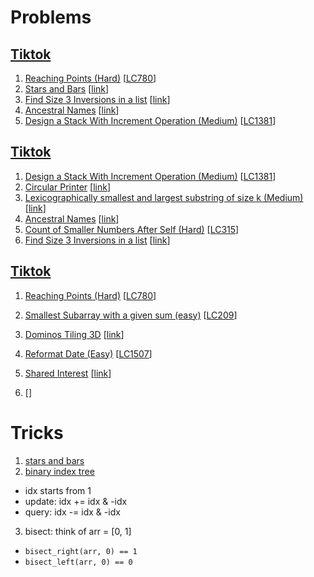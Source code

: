 # Problems

## [Tiktok](https://www.1point3acres.com/bbs/thread-850692-1-1.html)

1. [Reaching Points (Hard)](Reaching-Points-(Hard).py)
[[LC780](https://leetcode.com/problems/reaching-points/)]
1. [Stars and Bars](Stars-and-Bars.py)
[[link](https://leetcode.com/discuss/interview-question/1748177/ByteDance-(TikTok)-OA-or-FTE-or-University-Hiring-(USA))]
1. [Find Size 3 Inversions in a list](Find-Size-3-Inversions-in-a-list.py)
[[link](https://leetcode.com/discuss/interview-question/777188/find-size-3-inversions-in-a-list)]
1. [Ancestral Names](Ancestral-Names.py)
[[link](https://leetcode.com/discuss/general-discussion/851939/ancestor-problem)]
1. [Design a Stack With Increment Operation (Medium)](Design-a-Stack-With-Increment-Operation-(Medium).py)
[[LC1381](https://leetcode.com/problems/design-a-stack-with-increment-operation/)]
<!--
2. [Unique Paths (Medium)](Unique-Paths-(Medium).py)
[[LC62](https://leetcode.com/problems/unique-paths/)]
3. [Number of Sets of K Non-Overlapping Line Segments (Medium)](Number-of-Sets-of-K-Non-Overlapping-Line-Segments-(Medium).py)
[[LC1621](https://leetcode.com/problems/number-of-sets-of-k-non-overlapping-line-segments/)]
4. [Global and Local Inversions (Medium)](Global-and-Local-Inversions-(Medium).py)
[[LC775](https://leetcode.com/problems/global-and-local-inversions/)]
-->

## [Tiktok](https://www.1point3acres.com/bbs/thread-850122-1-1.html)

1. [Design a Stack With Increment Operation (Medium)](Design-a-Stack-With-Increment-Operation-(Medium).py)
[[LC1381](https://leetcode.com/problems/design-a-stack-with-increment-operation/)]
1. [Circular Printer](Circular-Printer.py)
[[link](https://leetcode.com/discuss/interview-question/1263982/thomson-reuters-oa-circular-printer)]
1. [Lexicographically smallest and largest substring of size k (Medium)](Lexicographically-smallest-and-largest-substring-of-size-k-(Medium).py)
[[link](https://www.geeksforgeeks.org/lexicographically-smallest-and-largest-substring-of-size-k/)]
1. [Ancestral Names](Ancestral-Names.py)
[[link](https://leetcode.com/discuss/general-discussion/851939/ancestor-problem)]
1. [Count of Smaller Numbers After Self (Hard)](Count-of-Smaller-Numbers-After-Self-(Hard).py)
[[LC315](https://leetcode.com/problems/count-of-smaller-numbers-after-self/)]
1. [Find Size 3 Inversions in a list](Find-Size-3-Inversions-in-a-list.py)
[[link](https://leetcode.com/discuss/interview-question/777188/find-size-3-inversions-in-a-list)]

## [Tiktok](https://leetcode.com/discuss/interview-question/1710950/TikTok-OA-2022.1.22)
1. [Reaching Points (Hard)](Reaching-Points-(Hard).py)
[[LC780](https://leetcode.com/problems/reaching-points/)]
1. [Smallest Subarray with a given sum (easy)](Smallest-Subarray-with-a-given-sum-(easy).py)
[[LC209](https://leetcode.com/problems/minimum-size-subarray-sum)]
1. [Dominos Tiling 3D](Dominos-Tiling-3D.py)
[[link](https://www.1point3acres.com/bbs/thread-835608-1-1.html)]
1. [Reformat Date (Easy)](Reformat-Date-(Easy).py)
[[LC1507](https://leetcode.com/problems/reformat-date/)]
1. [Shared Interest](Shared-Interest.py)
[[link](https://leetcode.com/discuss/interview-question/725801/amazon-shared-interest-problem)]

1. []()
[[]()]

# Tricks

1. [stars and bars](https://en.wikipedia.org/wiki/Stars_and_bars_(combinatorics))
2. [binary index tree](https://www.youtube.com/watch?v=WbafSgetDDk) 
- idx starts from 1
- update: idx += idx & -idx
- query: idx -= idx & -idx
3. bisect: think of arr = [0, 1]
- `bisect_right(arr, 0) == 1`
- `bisect_left(arr, 0) == 0`
